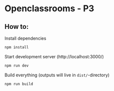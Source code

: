 # Openclassrooms - P3

## How to:

Install dependencies

```sh
npm install
```

Start development server (http://localhost:3000/)

```sh
npm run dev
```

Build everything (outputs will live in `dist/`-directory)

```sh
npm run build
```
